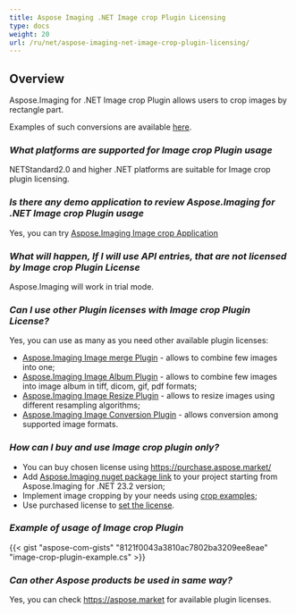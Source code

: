 ```yaml
---
title: Aspose Imaging .NET Image crop Plugin Licensing
type: docs
weight: 20
url: /ru/net/aspose-imaging-net-image-crop-plugin-licensing/
---
```


## **Overview**

Aspose.Imaging for .NET Image crop Plugin allows users to crop images by rectangle part. 

Examples of such conversions are available [here](https://products.aspose.com/imaging/ru/net/crop/).

### ***What platforms are supported for Image crop Plugin usage***
NETStandard2.0 and higher .NET platforms are suitable for Image crop plugin licensing.

### ***Is there any demo application to review Aspose.Imaging for .NET Image crop Plugin usage***
Yes, you can try [Aspose.Imaging Image crop Application](https://products.aspose.app/imaging/image-crop)

### ***What will happen, If I will use API entries, that are not licensed by Image crop Plugin License***
Aspose.Imaging will work in trial mode.

### ***Can I use other Plugin licenses with Image crop Plugin License?***

Yes, you can use as many as you need other available plugin licenses:
- [Aspose.Imaging Image merge Plugin](/imaging/ru/net/aspose-imaging-net-image-merge-plugin-licensing) - allows to combine few images into one;
- [Aspose.Imaging Image Album Plugin](/imaging/ru/net/aspose-imaging-net-image-album-plugin-licensing) - allows to combine few images into image album in tiff, dicom, gif, pdf formats;
- [Aspose.Imaging Image Resize Plugin](/imaging/ru/net/aspose-imaging-net-image-resize-plugin-licensing) - allows to resize images using different resampling algorithms;
- [Aspose.Imaging Image Conversion Plugin](/imaging/ru/net/aspose-imaging-net-conversion-plugin-licensing) - allows conversion among supported image formats.

### ***How can I buy and use Image crop plugin only?***

- You can buy chosen license using https://purchase.aspose.market/
- Add [Aspose.Imaging nuget package link](https://www.nuget.org/packages/Aspose.Imaging) to your project starting from Aspose.Imaging for .NET 23.2 version;
- Implement image cropping by your needs using [crop examples](https://products.aspose.com/imaging/ru/net/crop/);
- Use purchased license to [set the license](https://docs.aspose.com/imaging/ru/net/licensing/).

### ***Example of usage of Image crop Plugin***
{{< gist "aspose-com-gists" "8121f0043a3810ac7802ba3209ee8eae" "image-crop-plugin-example.cs" >}}

### ***Can other Aspose products be used in same way?***

Yes, you can check https://aspose.market for available plugin licenses.